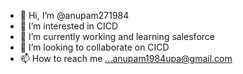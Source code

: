 - 👋 Hi, I’m @anupam271984
- 👀 I’m interested in CICD
- 🌱 I’m currently working and learning salesforce
- 💞️ I’m looking to collaborate on CICD 
- 📫 How to reach me ...anupam1984upa@gmail.com

<!---
anupam271984/anupam271984 is a ✨ special ✨ repository because its `README.md` (this file) appears on your GitHub profile.
You can click the Preview link to take a look at your changes.
--->
